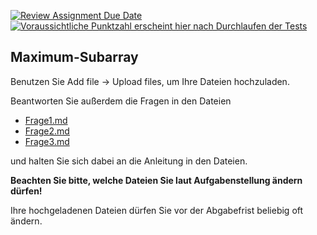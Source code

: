 [![Review Assignment Due Date](https://classroom.github.com/assets/deadline-readme-button-24ddc0f5d75046c5622901739e7c5dd533143b0c8e959d652212380cedb1ea36.svg)](https://classroom.github.com/a/48woh-3A)
[![Voraussichtliche Punktzahl erscheint hier nach Durchlaufen der Tests](../../blob/badges/.github/badges/points.svg)](../../raw/badges/.github/badges/points.svg)

Maximum-Subarray
---

Benutzen Sie Add file → Upload files, um Ihre Dateien hochzuladen.

Beantworten Sie außerdem die Fragen in den Dateien

- [Frage1.md](Frage1.md)
- [Frage2.md](Frage2.md)
- [Frage3.md](Frage3.md)

und halten Sie sich dabei an die Anleitung in den Dateien.

**Beachten Sie bitte, welche Dateien Sie laut Aufgabenstellung ändern dürfen!**

Ihre hochgeladenen Dateien dürfen Sie vor der Abgabefrist beliebig oft ändern.

